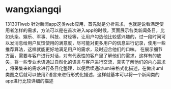 # wangxiangqi
1313011web
针对新闻app这类web应用，首先就是分析需求，也就是说看满足使用者怎样的需求，方法可以是在首次进入app的时候，页面展示各类新闻条目，比如头条、娱乐、军事、科技、财经等，让用户勾选他比较感兴趣的，过一段时间可以发消息给用户反馈使用的满意度，尽可能对更多用户的信息进行记录，使用一些推荐算法，这样就能更好地满足用户的需求，及时迎合他们的口味。
在展示细节方面，需要与客户进行对话，对有代表性的客户里了解他们的需求，这样有的放矢，将一些专业术语通过自然化的语言与客户进行交流，真实了解他们的内心需求 ，将采集来的需求进行条目化整理，以便后续通过uml来格式化描述，在做出uml类图之后就可以使用Z语言来进行形式化描述，这样就基本可以将一个新闻类的app进行比较详细的描述
